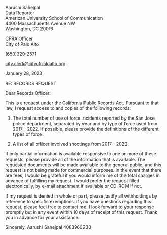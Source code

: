 Aarushi Sahejpal <br> 
Data Reporter <br>
American University School of Communication <br>
4400 Massachusetts Avenue NW <br>
Washington, DC 20016 <br>



CPRA Officer <br>
City of Palo Alto

(650)329-2571

city.clerk@cityofpaloalto.org



January 28, 2023



RE: RECORDS REQUEST



Dear Records Officer:


This is a request under the California Public Records Act. Pursuant to that law, I request access to and copies
of the following records:

1. The total number of use of force incidents reported by the San Jose police department, separated
by year and by type of force used from 2017 - 2022. If possible, please provide the definitions of the different types of force.

2. A list of all officer involved shootings from 2017 - 2022. 

If only partial information is available responsive to one or more of these requests, please provide all
of the information that is available. The requested documents will be made available to the general public,
and this request is not being made for commercial purposes. In the event that there are fees, I would be
grateful if you would inform me of the total charges in advance of fulfilling my request. I would prefer the
request filled electronically, by e-mail attachment if available or CD-ROM if not.


If my request is denied in whole or part, please justify all withholdings by reference to specific exemptions.
If you have questions regarding this request, please feel free to contact me. I look forward to your response
promptly but in any event within 10 days of receipt of this request.
Thank you in advance for your assistance.

Sincerely,
Aarushi Sahejpal
4083960230
